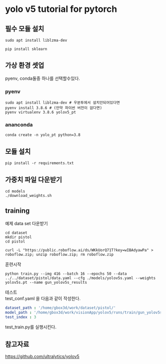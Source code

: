 # yolo v5 tutorial for pytorch

## 필수 모듈 설치 

```
sudo apt install liblzma-dev

pip install sklearn

```

## 가상 환경 셋업

pyenv, conda둘중 하나를 선택할수있다.
### pyenv 
```
sudo apt install liblzma-dev # 우분투에서 설치안되어있다면
pyenv install 3.8.6 # (만약 파이썬 버전이 없다면)
pyenv virtualenv 3.8.6 yolov5_pt

```

### ananconda
```
conda create -n yolo_pt python=3.8
```

## 모듈 설치 
```
pip install -r requirements.txt
```

## 가중치 파일 다운받기
```
cd models
./download_weights.sh
```


## training 

예제 data set 다운받기 
```
cd dataset
mkdir pistol
cd pistol

curl -L "https://public.roboflow.ai/ds/WKkUorQ71T?key=wIBAdyawPa" > roboflow.zip; unzip roboflow.zip; rm roboflow.zip
```

훈련시작
```
python train.py --img 416 --batch 16 --epochs 50 --data ../../dataset/pistol/data.yaml --cfg ./models/yolov5s.yaml --weights yolov5s.pt --name gun_yolov5s_results
```

테스트  
test_conf.yaml 을 다음과 같이 작성한다.
```yaml
dataset_path : '/home/gbox3d/work/dataset/pistol/'
model_path : '/home/gbox3d/work/visionApp/yolov5/runs/train/gun_yolov5s_results/weights/best.pt'
test_index : 3
```
test_train.py를 실행시킨다.


## 참고자료
https://github.com/ultralytics/yolov5 
